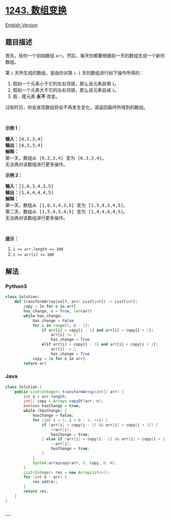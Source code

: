 # [1243. 数组变换](https://leetcode-cn.com/problems/array-transformation)

[English Version](https://github.com/yanglr/leetcode-ac/blob/master/assets/1200-1299/1243.Array%20Transformation/README_EN.md)

## 题目描述

<!-- 这里写题目描述 -->

<p>首先，给你一个初始数组 <code>arr</code>。然后，每天你都要根据前一天的数组生成一个新的数组。</p>

<p>第&nbsp;<code>i</code>&nbsp;天所生成的数组，是由你对第&nbsp;<code>i-1</code>&nbsp;天的数组进行如下操作所得的：</p>

<ol>
	<li>假如一个元素小于它的左右邻居，那么该元素自增 <code>1</code>。</li>
	<li>假如一个元素大于它的左右邻居，那么该元素自减 <code>1</code>。</li>
	<li>首、尾元素 <strong>永不</strong>&nbsp;改变。</li>
</ol>

<p>过些时日，你会发现数组将会不再发生变化，请返回最终所得到的数组。</p>

<p>&nbsp;</p>

<p><strong>示例 1：</strong></p>

<pre><strong>输入：</strong>[6,2,3,4]
<strong>输出：</strong>[6,3,3,4]
<strong>解释：</strong>
第一天，数组从 [6,2,3,4] 变为 [6,3,3,4]。
无法再对该数组进行更多操作。
</pre>

<p><strong>示例 2：</strong></p>

<pre><strong>输入：</strong>[1,6,3,4,3,5]
<strong>输出：</strong>[1,4,4,4,4,5]
<strong>解释：</strong>
第一天，数组从 [1,6,3,4,3,5] 变为 [1,5,4,3,4,5]。
第二天，数组从 [1,5,4,3,4,5] 变为 [1,4,4,4,4,5]。
无法再对该数组进行更多操作。
</pre>

<p>&nbsp;</p>

<p><strong>提示：</strong></p>

<ol>
	<li><code>1 &lt;= arr.length &lt;= 100</code></li>
	<li><code>1 &lt;= arr[i] &lt;= 100</code></li>
</ol>


## 解法

<!-- 这里可写通用的实现逻辑 -->

<!-- tabs:start -->

### **Python3**

<!-- 这里可写当前语言的特殊实现逻辑 -->

```python
class Solution:
    def transformArray(self, arr: List[int]) -> List[int]:
        copy = [e for e in arr]
        has_change, n = True, len(arr)
        while has_change:
            has_change = False
            for i in range(1, n - 1):
                if arr[i] < copy[i - 1] and arr[i] < copy[i + 1]:
                    arr[i] += 1
                    has_change = True
                elif arr[i] > copy[i - 1] and arr[i] > copy[i + 1]:
                    arr[i] -= 1
                    has_change = True
            copy = [e for e in arr]
        return arr
```

### **Java**

<!-- 这里可写当前语言的特殊实现逻辑 -->

```java
class Solution {
    public List<Integer> transformArray(int[] arr) {
        int n = arr.length;
        int[] copy = Arrays.copyOf(arr, n);
        boolean hasChange = true;
        while (hasChange) {
            hasChange = false;
            for (int i = 1; i < n - 1; ++i) {
                if (arr[i] < copy[i - 1] && arr[i] < copy[i + 1]) {
                    ++arr[i];
                    hasChange = true;
                } else if (arr[i] > copy[i - 1] && arr[i] > copy[i + 1]) {
                    --arr[i];
                    hasChange = true;
                }
            }
            System.arraycopy(arr, 0, copy, 0, n);
        }
        List<Integer> res = new ArrayList<>();
        for (int e : arr) {
            res.add(e);
        }
        return res;
    }
}
```

### **...**

```

```

<!-- tabs:end -->
